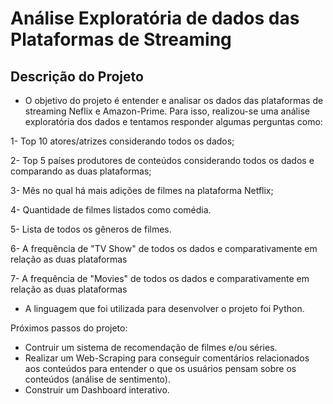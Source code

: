 # Análise Exploratória de dados das Plataformas de Streaming

## Descrição do Projeto

- O objetivo do projeto é entender e analisar os dados das plataformas de streaming Neflix e Amazon-Prime. Para isso, realizou-se uma análise exploratória dos dados e tentamos responder algumas perguntas como:

1- Top 10 atores/atrizes considerando todos os dados;

2- Top 5 países produtores de conteúdos considerando todos os dados e comparando as duas plataformas;

3- Mês no qual há mais adições de filmes na plataforma Netflix;

4- Quantidade de filmes listados como comédia.

5- Lista de todos os gêneros de filmes.

6- A frequência de "TV Show" de todos os dados e comparativamente em relação as duas plataformas

7- A frequência de "Movies" de todos os dados e comparativamente em relação as duas plataformas

- A linguagem que foi utilizada para desenvolver o projeto foi Python.


Próximos passos do projeto:

- Contruir um sistema de recomendação de filmes e/ou séries.
- Realizar um Web-Scraping para conseguir comentários relacionados aos conteúdos para entender o que os usuários pensam sobre os conteúdos (análise de sentimento).
- Construir um Dashboard interativo.


